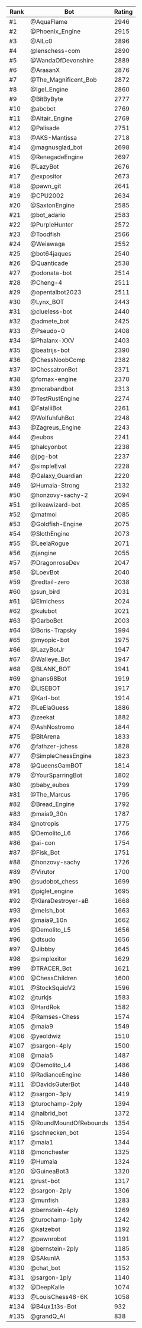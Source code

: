 Rank|Bot|Rating
---|---|---
#1|@AquaFlame|2946
#2|@Phoenix_Engine|2915
#3|@AILc0|2896
#4|@lenschess-com|2890
#5|@WandaOfDevonshire|2889
#6|@ArasanX|2876
#7|@The_Magnificent_Bob|2872
#8|@Igel_Engine|2860
#9|@BitByByte|2777
#10|@abcbot|2769
#11|@Altair_Engine|2769
#12|@Palisade|2751
#13|@AKS-Mantissa|2718
#14|@magnusglad_bot|2698
#15|@RenegadeEngine|2697
#16|@LazyBot|2676
#17|@expositor|2673
#18|@pawn_git|2641
#19|@CPU2002|2634
#20|@SaxtonEngine|2585
#21|@bot_adario|2583
#22|@PurpleHunter|2572
#23|@Toodfish|2566
#24|@Weiawaga|2552
#25|@bot64jaques|2540
#26|@Quanticade|2538
#27|@odonata-bot|2514
#28|@Cheng-4|2511
#29|@opentalbot2023|2511
#30|@Lynx_BOT|2443
#31|@clueless-bot|2440
#32|@admete_bot|2425
#33|@Pseudo-0|2408
#34|@Phalanx-XXV|2403
#35|@beatrijs-bot|2390
#36|@ChessNoobComp|2382
#37|@ChessatronBot|2371
#38|@fornax-engine|2370
#39|@morabandbot|2313
#40|@TestRustEngine|2274
#41|@FataliiBot|2261
#42|@WolfuhfuhBot|2248
#43|@Zagreus_Engine|2243
#44|@eubos|2241
#45|@halcyonbot|2238
#46|@jpg-bot|2237
#47|@simpleEval|2228
#48|@Galaxy_Guardian|2220
#49|@Humaia-Strong|2132
#50|@honzovy-sachy-2|2094
#51|@likeawizard-bot|2085
#52|@matmoi|2085
#53|@Goldfish-Engine|2075
#54|@SlothEngine|2073
#55|@LeelaRogue|2071
#56|@jangine|2055
#57|@DragonroseDev|2047
#58|@LoevBot|2040
#59|@redtail-zero|2038
#60|@sun_bird|2031
#61|@Elmichess|2024
#62|@kulubot|2021
#63|@GarboBot|2003
#64|@Boris-Trapsky|1994
#65|@myopic-bot|1975
#66|@LazyBotJr|1947
#67|@Walleye_Bot|1947
#68|@BLANK_BOT|1941
#69|@hans68Bot|1919
#70|@LISEBOT|1917
#71|@Karl-bot|1914
#72|@LeElaGuess|1886
#73|@zeekat|1882
#74|@AshNostromo|1844
#75|@BitArena|1833
#76|@fathzer-jchess|1828
#77|@SimpleChessEngine|1823
#78|@QueensGamBOT|1814
#79|@YourSparringBot|1802
#80|@baby_eubos|1799
#81|@The_Marcus|1795
#82|@Bread_Engine|1792
#83|@maia9_30n|1787
#84|@notropis|1775
#85|@Demolito_L6|1766
#86|@ai-con|1754
#87|@Fisk_Bot|1751
#88|@honzovy-sachy|1726
#89|@Virutor|1700
#90|@sudobot_chess|1699
#91|@piglet_engine|1695
#92|@KlaraDestroyer-aB|1668
#93|@melsh_bot|1663
#94|@maia9_10n|1662
#95|@Demolito_L5|1656
#96|@dtsudo|1656
#97|@Jibbby|1645
#98|@simplexitor|1629
#99|@TRACER_Bot|1621
#100|@ChessChildren|1600
#101|@StockSquidV2|1596
#102|@turkjs|1583
#103|@HardRok|1582
#104|@Ramses-Chess|1574
#105|@maia9|1549
#106|@yeoldwiz|1510
#107|@sargon-4ply|1500
#108|@maia5|1487
#109|@Demolito_L4|1486
#110|@RadianceEngine|1486
#111|@DavidsGuterBot|1448
#112|@sargon-3ply|1419
#113|@turochamp-2ply|1394
#114|@haibrid_bot|1372
#115|@RoundMoundOfRebounds|1354
#116|@schnecken_bot|1354
#117|@maia1|1344
#118|@monchester|1325
#119|@Humaia|1324
#120|@GuineaBot3|1320
#121|@rust-bot|1317
#122|@sargon-2ply|1306
#123|@munfish|1283
#124|@bernstein-4ply|1269
#125|@turochamp-1ply|1242
#126|@katzebot|1192
#127|@pawnrobot|1191
#128|@bernstein-2ply|1185
#129|@SAkunIA|1153
#130|@chat_bot|1152
#131|@sargon-1ply|1140
#132|@DeepKalle|1074
#133|@LouisChess48-6K|1058
#134|@B4ux1t3s-Bot|932
#135|@grandQ_AI|838
